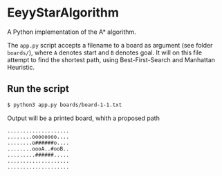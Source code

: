 EeyyStarAlgorithm
===

A Python implementation of the A* algorithm. 

The `app.py` script accepts a filename to a board as argument (see folder `boards/`), 
where `A` denotes start and `B` denotes goal. It will on this 
file attempt to find the shortest path, using Best-First-Search 
and Manhattan Heuristic.

## Run the script

```bash
$ python3 app.py boards/board-1-1.txt
```

Output will be a printed board, whith a proposed path

```text
....................
........oooooooo....
........o######o....
........oooA..#ooB..
.........######.....
....................
....................
```

 